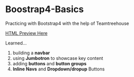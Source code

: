 # Boostrap4-Basics
Practicing with Bootstrap4 with the help of Teamtreehouse

[HTML Preview Here](http://htmlpreview.github.io/?https://github.com/LeanSeverino1022/Boostrap4-Basics/blob/master/index.html)

Learned...

1. building a **navbar**
2. using **Jumbotron** to showcase key content
3. adding **buttons** and **button groups**
4. **Inline Navs** and **Dropdown/dropup** Buttons





